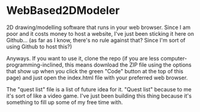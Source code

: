 # WebBased2DModeler

2D drawing/modelling software that runs in your web browser. Since I am poor and it costs money to host a website,
I've just been sticking it here on Github... (as far as I know, there's no rule against that? Since I'm sort of using Github
to host this?)

Anyways. If you want to use it, clone the repo (if you are less computer-programming-inclined, this means download the ZIP file using the options that show up when you click the green "Code" button at the top of this page) and just open the index.html file with your preferred web browser.

The "quest list" file is a list of future idea for it. "Quest list" because to me it's sort of like a video game. I've just been
building this thing because it's something to fill up some of my free time with.
